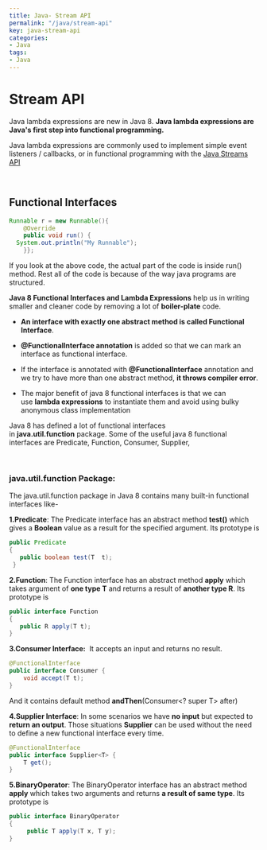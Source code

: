 ```yaml
---
title: Java- Stream API
permalink: "/java/stream-api"
key: java-stream-api
categories:
- Java
tags:
- Java
---
```


Stream API
=============

Java lambda expressions are new in Java 8. **Java lambda expressions are Java's
first step into functional programming.**

Java lambda expressions are commonly used to implement simple event listeners /
callbacks, or in functional programming with the [Java Streams
API](http://tutorials.jenkov.com/java-collections/streams.html)

<br>

Functional Interfaces
---------------------
```java
Runnable r = new Runnable(){
 	@Override
 	public void run() {
  System.out.println("My Runnable");
 	}};
```

If you look at the above code, the actual part of the code is inside run()
method. Rest all of the code is because of the way java programs are structured.

**Java 8 Functional Interfaces and Lambda Expressions** help us in writing
smaller and cleaner code by removing a lot of **boiler-plate** code.

-   **An interface with exactly one abstract method is called Functional
    Interface**. 

-   **@FunctionalInterface annotation** is added so that we can mark an
    interface as functional interface.

-   If the interface is annotated with **@FunctionalInterface** annotation and
    we try to have more than one abstract method, **it throws compiler error**.

-   The major benefit of java 8 functional interfaces is that we can
    use **lambda expressions** to instantiate them and avoid using bulky
    anonymous class implementation

Java 8 has defined a lot of functional interfaces
in **java.util.function** package. Some of the useful java 8 functional
interfaces are Predicate, Function, Consumer, Supplier, 

<br>

### java.util.function Package:

The java.util.function package in Java 8 contains many built-in functional
interfaces like-

**1.Predicate**: The Predicate interface has an abstract method **test()** which
gives a **Boolean** value as a result for the specified argument. Its prototype
is
```java
public Predicate
{
   public boolean test(T  t);
 }
```


**2.Function**: The Function interface has an abstract method **apply** which
takes argument of **one type T** and returns a result of **another type R**. Its
prototype is
```java
public interface Function 
{
   public R apply(T t);
}
```


**3.Consumer Interface:**  It accepts an input and returns no result.
```java
@FunctionalInterface
public interface Consumer {
    void accept(T t);
}
```


And it contains default method **andThen**(Consumer<? super T> after)

**4.Supplier Interface**: In some scenarios we have **no input** but expected to
**return an output**. Those situations **Supplier<T>** can be used without the
need to define a new functional interface every time.
```java
@FunctionalInterface
public interface Supplier<T> {
    T get();
}
```


**5.BinaryOperator**: The BinaryOperator interface has an abstract method
**apply** which takes two arguments and returns **a result of same type**. Its
prototype is
```java
public interface BinaryOperator 
{
     public T apply(T x, T y);
}
```

